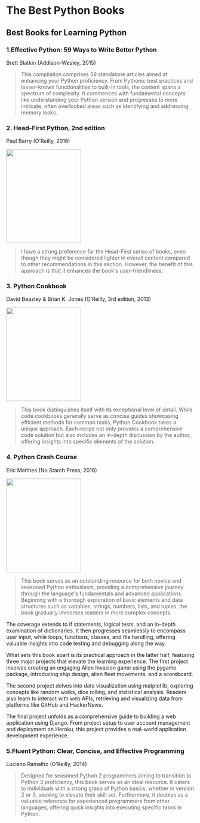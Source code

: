 # The Best Python Books

## Best Books for Learning Python

### 1.Effective Python: 59 Ways to Write Better Python
Brett Slatkin (Addison-Wesley, 2015)
> This compilation comprises 59 standalone articles aimed at enhancing your Python proficiency. From Pythonic best practices and lesser-known functionalities to built-in tools, the content spans a spectrum of complexity. It commences with fundamental concepts like understanding your Python version and progresses to more intricate, often overlooked areas such as identifying and addressing memory leaks.


### 2. Head-First Python, 2nd edition
Paul Barry (O’Reilly, 2016)

<img src="https://github.com/ltcbuzy/The-Best-Python-Books/assets/96268218/a6627bcc-f30c-4051-a0c5-9e0597e29384" width="200" height="250">

> I have a strong preference for the Head-First series of books, even though they might be considered lighter in overall content compared to other recommendations in this section. However, the benefit of this approach is that it enhances the book's user-friendliness.

### 3. Python Cookbook
David Beazley & Brian K. Jones (O’Reilly, 3rd edition, 2013)

<img src="https://github.com/ltcbuzy/The-Best-Python-Books/assets/96268218/2911dbb9-a9fd-4774-bf85-d8fc95f79f96" width="200" height="250">

> This book distinguishes itself with its exceptional level of detail. While code cookbooks generally serve as concise guides showcasing efficient methods for common tasks, Python Cookbook takes a unique approach. Each recipe not only provides a comprehensive code solution but also includes an in-depth discussion by the author, offering insights into specific elements of the solution.


### 4. Python Crash Course
Eric Matthes (No Starch Press, 2016)

<img src="https://github.com/ltcbuzy/The-Best-Python-Books/assets/96268218/bce35639-9a3a-4e0a-94fc-2c3f9cd463cb" width="200" height="250">

> This book serves as an outstanding resource for both novice and seasoned Python enthusiasts, providing a comprehensive journey through the language's fundamentals and advanced applications. Beginning with a thorough exploration of basic elements and data structures such as variables, strings, numbers, lists, and tuples, the book gradually immerses readers in more complex concepts.

The coverage extends to if statements, logical tests, and an in-depth examination of dictionaries. It then progresses seamlessly to encompass user input, while loops, functions, classes, and file handling, offering valuable insights into code testing and debugging along the way.

What sets this book apart is its practical approach in the latter half, featuring three major projects that elevate the learning experience. The first project involves creating an engaging Alien Invasion game using the pygame package, introducing ship design, alien fleet movements, and a scoreboard.

The second project delves into data visualization using matplotlib, exploring concepts like random walks, dice rolling, and statistical analysis. Readers also learn to interact with web APIs, retrieving and visualizing data from platforms like GitHub and HackerNews.

The final project unfolds as a comprehensive guide to building a web application using Django. From project setup to user account management and deployment on Heroku, this project provides a real-world application development experience.

### 5.Fluent Python: Clear, Concise, and Effective Programming
Luciano Ramalho (O’Reilly, 2014)
>Designed for seasoned Python 2 programmers aiming to transition to Python 3 proficiency, this book serves as an ideal resource. It caters to individuals with a strong grasp of Python basics, whether in version 2 or 3, seeking to elevate their skill set. Furthermore, it doubles as a valuable reference for experienced programmers from other languages, offering quick insights into executing specific tasks in Python.

